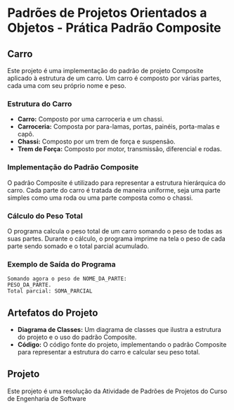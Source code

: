 # Padrões de Projetos Orientados a Objetos - Prática Padrão Composite

## Carro

Este projeto é uma implementação do padrão de projeto Composite aplicado à estrutura de um carro. Um carro é composto por várias partes, cada uma com seu próprio nome e peso.

### Estrutura do Carro

- **Carro:** Composto por uma carroceria e um chassi.
- **Carroceria:** Composta por para-lamas, portas, painéis, porta-malas e capô.
- **Chassi:** Composto por um trem de força e suspensão.
- **Trem de Força:** Composto por motor, transmissão, diferencial e rodas.

### Implementação do Padrão Composite

O padrão Composite é utilizado para representar a estrutura hierárquica do carro. Cada parte do carro é tratada de maneira uniforme, seja uma parte simples como uma roda ou uma parte composta como o chassi.

### Cálculo do Peso Total

O programa calcula o peso total de um carro somando o peso de todas as suas partes. Durante o cálculo, o programa imprime na tela o peso de cada parte sendo somado e o total parcial acumulado.

### Exemplo de Saída do Programa

```
Somando agora o peso de NOME_DA_PARTE: 
PESO_DA_PARTE. 
Total parcial: SOMA_PARCIAL
```

## Artefatos do Projeto

- **Diagrama de Classes:** Um diagrama de classes que ilustra a estrutura do projeto e o uso do padrão Composite.
- **Código:** O código fonte do projeto, implementando o padrão Composite para representar a estrutura do carro e calcular seu peso total.

## Projeto
Este projeto é uma resolução da Atividade de Padrões de Projetos do Curso de Engenharia de Software